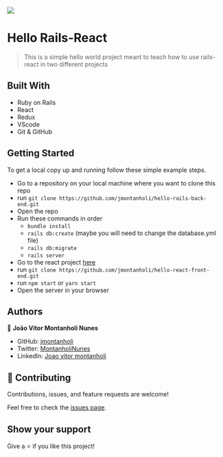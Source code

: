 ![](https://img.shields.io/badge/Microverse-blueviolet)

# Hello Rails-React

> This is a simple hello world project meant to teach how to use rails-react in two different projects

## Built With

- Ruby on Rails
- React
- Redux
- VScode
- Git & GitHub

## Getting Started

To get a local copy up and running follow these simple example steps.

- Go to a repository on your local machine where you want to clone this repo
- run `git clone https://github.com/jmontanholi/hello-rails-back-end.git`
- Open the repo
- Run these commands in order
   - `bundle install`
   - `rails db:create` (maybe you will need to change the database.yml file)
   - `rails db:migrate`
   - `rails server`
- Go to the react project [here](https://github.com/jmontanholi/hello-react-front-end)
- run `git clone https://github.com/jmontanholi/hello-react-front-end.git`
- run `npm start` or `yarn start`
- Open the server in your browser
## Authors

👤 **João Vítor Montanholi Nunes**

- GitHub: [jmontanholi](https://github.com/jmontanholi)
- Twitter: [MontanholiNunes](https://twitter.com/MontanholiNunes)
- LinkedIn: [Joao vitor montanholi](https://www.linkedin.com/in/joaovitormontanholi/)

## 🤝 Contributing

Contributions, issues, and feature requests are welcome!

Feel free to check the [issues page](../../issues/).

## Show your support

Give a ⭐️ if you like this project!
